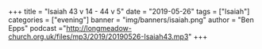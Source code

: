 +++
title = "Isaiah 43 v 14 - 44 v 5"
date = "2019-05-26"
tags = ["Isaiah"]
categories = ["evening"]
banner = "img/banners/isaiah.png"
author = "Ben Epps"
podcast ="http://longmeadow-church.org.uk/files/mp3/2019/20190526-Isaiah43.mp3"
+++
